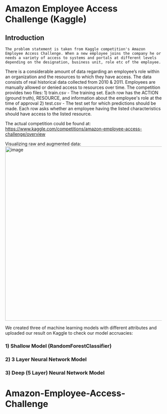# Amazon Employee Access Challenge (Kaggle)



## Introduction

    The problem statement is taken from Kaggle competition's Amazon Employee Access Challenge. When a new employee joins the company he or needs a variety of access to systems and portals at different levels depending on the designation, business unit, role etc of the employee.
There is a considerable amount of data regarding an employee’s role within an organization and the resources to which they have access. The data consists of real historical data collected from 2010 & 2011. Employees are manually allowed or denied access to resources over time.
The competition provides two files:
    1) train.csv - The training set. Each row has the ACTION (ground truth), RESOURCE, and
information about the employee's role at the time of approval
    2) test.csv - The test set for which predictions should be made. Each row asks whether an
employee having the listed characteristics should have access to the listed resource.

The actual competition could be found at: https://www.kaggle.com/competitions/amazon-employee-access-challenge/overview

Visualizing  raw and augmented data:
<img width="559" alt="image" src="https://user-images.githubusercontent.com/55175448/175791298-eb7c86da-df64-4954-9e12-5322086203f5.png">


We created three of machine learning models with different attributes and uploaded our result on Kaggle to check our model accruacies:
### 1) Shallow Model (RandomForestClassifier)
    

### 2) 3 Layer Neural Network Model

### 3) Deep (5 Layer) Neural Network Model
# Amazon-Employee-Access-Challenge
